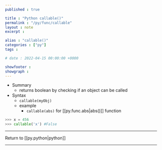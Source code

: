 ```yaml
---
published : true

title : "Python callable()"
permalink : "/py/func/callable"
layout : note
excerpt : 

alias : "callable()"
categories : ["py"]
tags : 

# date : 2022-04-15 00:00:00 +0000

showfooter : 
showgraph : 
---
```


- Summary 
	- returns boolean by checking if an object can be called 
- Syntax
	- `callable(myObj)`
	- example
		- `callable(abs)` for [[py.func.abs|abs()]] function

```python
>>> x = 456
>>> callable('x') #False
```

---

Return to [[py.python|python]]

---
